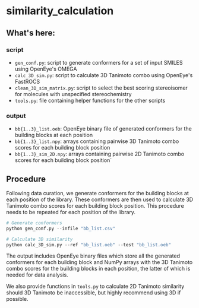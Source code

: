 # similarity_calculation

## What's here:
### script
- `gen_conf.py`: script to generate conformers for a set of input SMILES using OpenEye's OMEGA
- `calc_3D_sim.py`: script to calculate 3D Tanimoto combo using OpenEye's FastROCS
- `clean_3D_sim_matrix.py`: script to select the best scoring stereoisomer for molecules with unspecified stereochemistry
- `tools.py`: file containing helper functions for the other scripts

### output
- `bb{1..3}_list.oeb`: OpenEye binary file of generated conformers for the building blocks at each position
- `bb{1..3}_list.npy`: arrays containing pairwise 3D Tanimoto combo scores for each building block position
- `bb{1..3}_sim_2D.npy`: arrays containing pairwise 2D Tanimoto combo scores for each building block position`

## Procedure
Following data curation, we generate conformers for the building blocks at each position of the library. These conformers are then used to calculate 3D Tanimoto combo scores for each building block position. This procedure needs to be repeated for each position of the library.
  
```python
# Generate conformers
python gen_conf.py --infile "bb_list.csv"

# Calculate 3D similarity
python calc_3D_sim.py --ref "bb_list.oeb" --test "bb_list.oeb"
```
The output includes OpenEye binary files which store all the generated conformers for each building block and NumPy arrays with the 3D Tanimoto combo scores for the building blocks in each position, the latter of which is needed for data analysis.

We also provide functions in `tools.py` to calculate 2D Tanimoto similarity should 3D Tanimoto be inaccessible, but highly recommend using 3D if possible.  
